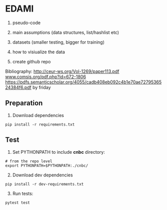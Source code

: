 # EDAMI

1. pseudo-code


2. main assumptions (data structures, list/hashlist etc)


3. datasets (smaller testing, bigger for training)


4. how to visiualize the data


5. create github repo



Bibliography:
http://ceur-ws.org/Vol-1269/paper113.pdf
www.comsis.org/pdf.php?id=672-1806
https://pdfs.semanticscholar.org/4055/cadb408eb092c4b1e70ae7279536524384f6.pdf
by friday


## Preparation

1. Download dependencies

```
pip install -r requirements.txt
```


## Test

1. Set PYTHONPATH to include **cnbc** directory:
```
# from the repo level
export PYTHONPATH=$PYTHONPATH:./cnbc/
```

2. Download dev dependencies
```
pip install -r dev-requirements.txt
```
3. Run tests:
```
pytest test
```